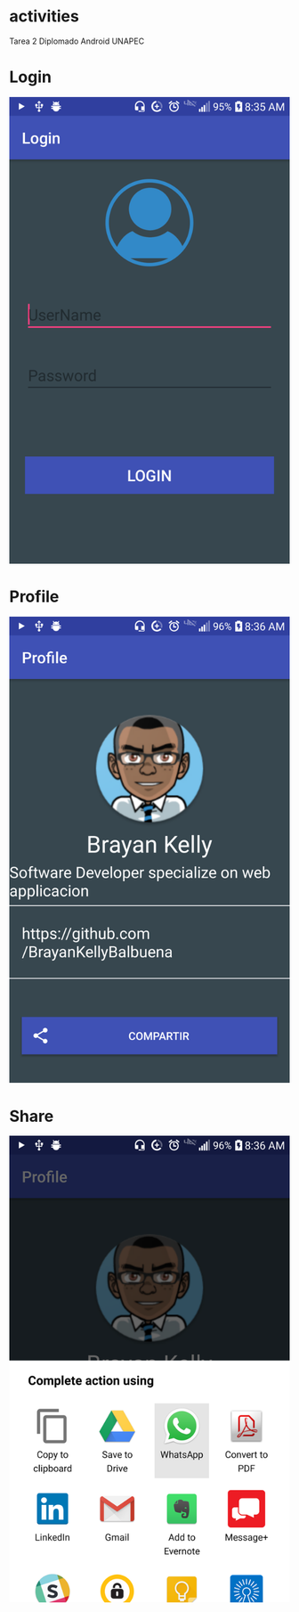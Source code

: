 # activities
Tarea 2 Diplomado Android UNAPEC

# Login

![alt text](evidencias/login.png)


# Profile

![alt text](evidencias/profile.png)

# Share

![alt text](evidencias/sharing.png)
